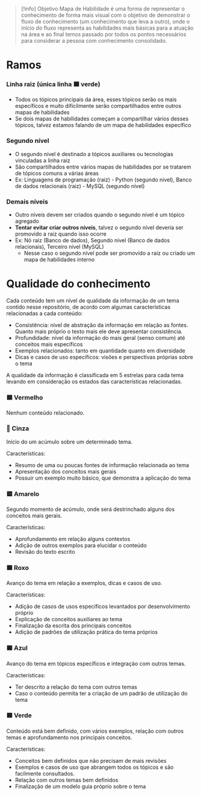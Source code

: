 
> [!info] Objetivo
> Mapa de Habilidade é uma forma de representar o conhecimento de forma mais visual com o objetivo de demonstrar o fluxo de conhecimento (um conhecimento que leva a outro), onde o início do fluxo representa as habilidades mais básicas para a atuação na área e ao final temos passado por todos os pontos necessários para considerar a pessoa com conhecimento consolidado.

# Ramos

### Linha raiz (única linha 🟩 verde)

- Todos os tópicos principais da área, esses tópicos serão os mais específicos e muito dificilmente serão compartilhados entre outros mapas de habilidades
- Se dois mapas de habilidades começam a compartilhar vários desses tópicos, talvez estamos falando de um mapa de habilidades específico

### Segundo nível

- O segundo nível é destinado a tópicos auxiliares ou tecnologias vinculadas a linha raiz
- São compartilhados entre vários mapas de habilidades por se tratarem de tópicos comuns a várias áreas
- Ex: Linguagens de programação (raiz) - Python (segundo nível), Banco de dados relacionais (raiz) - MySQL (segundo nível)

### Demais níveis

- Outro níveis devem ser criados quando o segundo nível é um tópico agregado
- **Tentar evitar criar outros níveis**, talvez o segundo nível deveria ser promovido a raiz quando isso ocorre
- Ex: Nó raiz (Banco de dados), Segundo nível (Banco de dados relacionais), Terceiro nível (MySQL)
	- Nesse caso o segundo nível pode ser promovido a raiz ou criado um mapa de habilidades interno


# Qualidade do conhecimento

Cada conteúdo tem um nível de qualidade da informação de um tema contido nesse repositório, de acordo com algumas características relacionadas a cada conteúdo:

- Consistência: nível de abstração da informação em relação as fontes. Quanto mais próprio o texto mais ele deve apresentar consistência.
- Profundidade: nível da informação do mais geral (senso comum) até conceitos mais específicos
- Exemplos relacionados: tanto em quantidade quanto em diversidade
- Dicas e casos de uso específicos: visões e perspectivas próprias sobre o tema

A qualidade da informação é classificada em 5 estrelas para cada tema levando em consideração os estados das características relacionadas.

### 🟥 Vermelho
Nenhum conteúdo relacionado.

### 🩶 Cinza
Início do um acúmulo sobre um determinado tema.

Características:
- Resumo de uma ou poucas fontes de informação relacionada ao tema
- Apresentação dos conceitos mais gerais
- Possuir um exemplo muito básico, que demonstra a aplicação do tema

### 🟨 Amarelo
Segundo momento de acúmulo, onde será destrinchado alguns dos conceitos mais gerais.

Características:
- Aprofundamento em relação alguns contextos
- Adição de outros exemplos para elucidar o conteúdo
- Revisão do texto escrito

### 🟪 Roxo
Avanço do tema em relação a exemplos, dicas e casos de uso.

Características:
- Adição de casos de usos específicos levantados por desenvolvimento próprio
- Explicação de conceitos auxiliares ao tema
- Finalização da escrita dos principais conceitos
- Adição de padrões de utilização prática do tema próprios

### 🟦 Azul
Avanço do tema em tópicos específicos e integração com outros temas.

Características:
- Ter descrito a relação do tema com outros temas
- Caso o conteúdo permita ter a criação de um padrão de utilização do tema

### 🟩 Verde
Conteúdo está bem definido, com vários exemplos, relação com outros temas e aprofundamento nos principais conceitos.

Características:
- Conceitos bem definidos que não precisam de mais revisões
- Exemplos e casos de uso que abrangem todos os tópicos e são facilmente consultados.
- Relação com outros temas bem definidos
- Finalização de um modelo guia próprio sobre o tema
